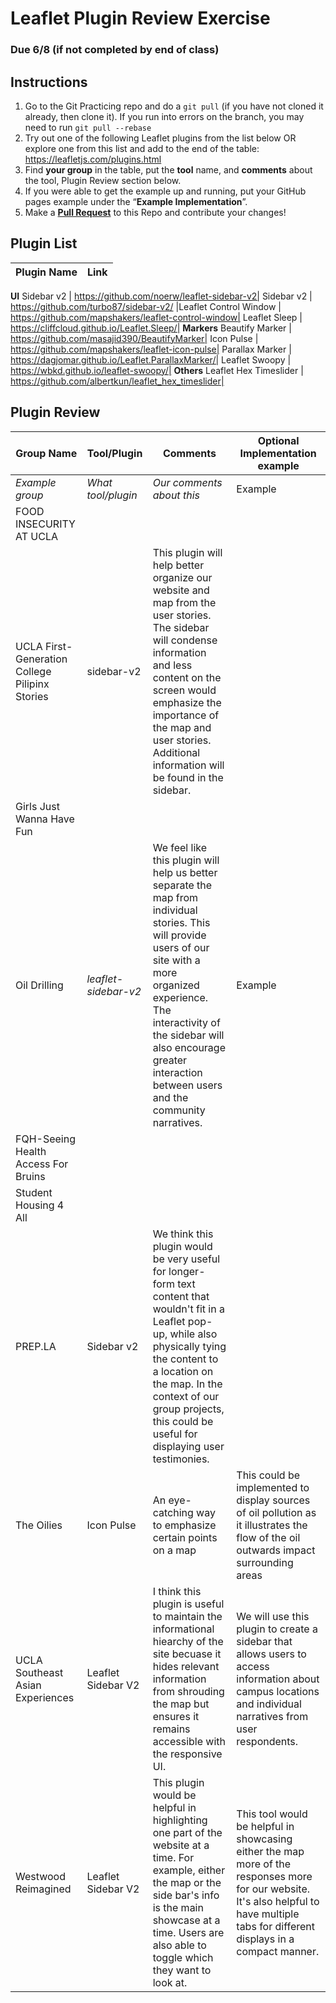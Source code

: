 # Leaflet Plugin Review Exercise

### Due 6/8 (if not completed by end of class)

## Instructions

1. Go to the Git Practicing repo and do a `git pull` (if you have not cloned it already, then clone it). If you run into errors on the branch, you may need to run `git pull --rebase`
2. Try out one of the following Leaflet plugins from the list below OR explore one from this list and add to the end of the table: https://leafletjs.com/plugins.html
3. Find **your group** in the table, put the **tool** name, and **comments** about the tool, Plugin Review section below.
4. If you were able to get the example up and running, put your GitHub pages example under the “**Example Implementation**”.
5. Make a [**Pull Request**](https://medium.com/@urna.hybesis/pull-request-workflow-with-git-6-steps-guide-3858e30b5fa4) to this Repo and contribute your changes!

## Plugin List

Plugin Name|Link
--|--|
**UI**
Sidebar v2 | https://github.com/noerw/leaflet-sidebar-v2|
Sidebar v2 | https://github.com/turbo87/sidebar-v2/
|Leaflet Control Window | https://github.com/mapshakers/leaflet-control-window|
Leaflet Sleep | https://cliffcloud.github.io/Leaflet.Sleep/|
**Markers**
Beautify Marker | https://github.com/masajid390/BeautifyMarker|
Icon Pulse | https://github.com/mapshakers/leaflet-icon-pulse|
Parallax Marker | https://dagjomar.github.io/Leaflet.ParallaxMarker/|
Leaflet Swoopy | https://wbkd.github.io/leaflet-swoopy/|
**Others**
Leaflet Hex Timeslider | https://github.com/albertkun/leaflet_hex_timeslider|

## Plugin Review

   Group Name  |     Tool/Plugin  |         Comments        |**Optional** Implementation example
---------------|------------------|-------------------------|-----------------------------------
*Example group*|*What tool/plugin*|*Our comments about this*|Example                            
FOOD INSECURITY AT UCLA|   |   |    
UCLA First-Generation College Pilipinx Stories|sidebar-v2|This plugin will help better organize our website and map from the user stories. The sidebar will condense information and less content on the screen would emphasize the importance of the map and user stories. Additional information will be found in the sidebar. |
Girls Just Wanna Have Fun|   |   |    
Oil Drilling|*leaflet-sidebar-v2*|We feel like this plugin will help us better separate the map from individual stories. This will provide users of our site with a more organized experience. The interactivity of the sidebar will also encourage greater interaction between users and the community narratives.|Example                            |
FQH-Seeing Health Access For Bruins|   |   |    
Student Housing 4 All|   |   |    
PREP.LA| Sidebar v2 | We think this plugin would be very useful for longer-form text content that wouldn't fit in a Leaflet pop-up, while also physically tying the content to a location on the map. In the context of our group projects, this could be useful for displaying user testimonies. |    
The Oilies| Icon Pulse | An eye-catching way to emphasize certain points on a map | This could be implemented to display sources of oil pollution as it illustrates the flow of the oil outwards impact surrounding areas |   
UCLA Southeast Asian Experiences| Leaflet Sidebar V2 | I think this plugin is useful to maintain the informational hiearchy of the site becuase it hides relevant information from shrouding the map but ensures it remains accessible with the responsive UI.  | We will use this plugin to create a sidebar that allows users to access information about campus locations and individual narratives from user respondents.   |
Westwood Reimagined| Leaflet Sidebar V2  | This plugin would be helpful in highlighting one part of the website at a time. For example, either the map or the side bar's info is the main showcase at a time. Users are also able to toggle which they want to look at. | This tool would be helpful in showcasing either the map more of the responses more for our website. It's also helpful to have multiple tabs for different displays in a compact manner.
